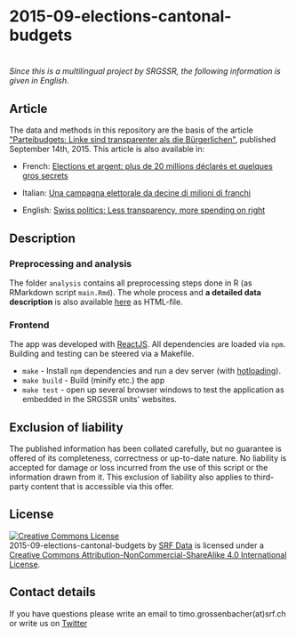 # 2015-09-elections-cantonal-budgets
# 

*Since this is a multilingual project by SRGSSR, the following information is given in English.*

## Article

The data and methods in this repository are the basis of the article ["Parteibudgets: Linke sind transparenter als die Bürgerlichen"](http://www.srf.ch/news/wahlen/wahlkampf/parteibudgets-linke-sind-transparenter-als-die-buergerlichen), published September 14th, 2015. This article is also available in:

* French: [Elections et argent: plus de 20 millions déclarés et quelques gros secrets](http://www.rts.ch/info/dossiers/2015/elections-federales/7067407-elections-et-argent-plus-de-20-millions-declares-et-quelques-gros-secrets.html)

* Italian: [Una campagna elettorale da decine di milioni di franchi](http://www.swissinfo.ch/ita/elezioni-2015_una-campagna-elettorale-da-decine-di-milioni-di-franchi/41655130)

* English: [Swiss politics: Less transparency, more spending on right](http://www.swissinfo.ch/eng/business/political-spending_survey-3a-swiss-parties-on-right-are-least-transparent/41654062)


## Description

### Preprocessing and analysis

The folder `analysis` contains all preprocessing steps done in R (as RMarkdown script `main.Rmd`). The whole process and **a detailed data description** is also available [here](http://srfdata.github.io/2015-09-elections-cantonal-budgets) as HTML-file. 

### Frontend

The app was developed with [ReactJS](https://facebook.github.io/react/). All dependencies are loaded via `npm`. Building and testing can be steered via a Makefile. 

* `make` - Install `npm` dependencies and run a dev server (with [hotloading](https://github.com/gaearon/react-hot-loader)).
* `make build` - Build (minify etc.) the app
* `make test` - open up several browser windows to test the application as embedded in the SRGSSR units' websites. 

## Exclusion of liability

The published information has been collated carefully, but no guarantee is offered of its completeness, correctness or up-to-date nature. No liability is accepted for damage or loss incurred from the use of this script or the information drawn from it. This exclusion of liability also applies to third-party content that is accessible via this offer.

## License

<a rel="license" href="http://creativecommons.org/licenses/by-nc-sa/4.0/"><img alt="Creative Commons License" style="border-width:0" src="https://i.creativecommons.org/l/by-nc-sa/4.0/88x31.png" /></a><br /><span xmlns:dct="http://purl.org/dc/terms/" property="dct:title">2015-09-elections-cantonal-budgets</span> by <a xmlns:cc="http://creativecommons.org/ns#" href="https://github.com/srfdata/2015-09-elections-cantonal-budgets" property="cc:attributionName" rel="cc:attributionURL">SRF Data</a> is licensed under a <a rel="license" href="http://creativecommons.org/licenses/by-nc-sa/4.0/">Creative Commons Attribution-NonCommercial-ShareAlike 4.0 International License</a>.

## Contact details

If you have questions please write an email to timo.grossenbacher(at)srf.ch or write us on [Twitter](https://twitter.com/srfdata)